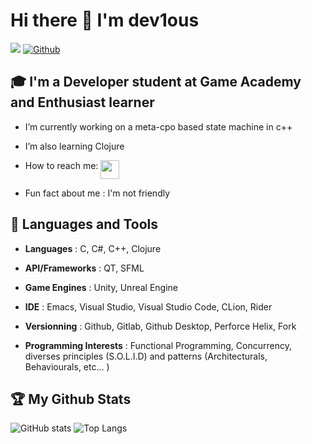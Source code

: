 # Hi there 👋 I'm dev1ous

![](https://visitor-badge.laobi.icu/badge?page_id=dev1ous.dev1ous)
[![Github](https://img.shields.io/github/followers/dev1ous?label=Follow&style=social)](https://github.com/dev1ous)

## :mortar_board: I'm a Developer student at Game Academy and Enthusiast learner

- I’m currently working on a meta-cpo based state machine in c++ <p align="center">
- I’m also learning Clojure <p align="center">
- How to reach me: [<img align="top" width="30px" height="30px" src="https://github.com/serendatapy/serendatapy/raw/main/assets/icons8-linkedin-circled.gif" />](https://www.linkedin.com/in/grégoire-faltrauer-b50b82228) <p align="center">
- Fun fact about me : I'm not friendly

## :school_satchel: Languages and Tools
  
  - **Languages** : C, C#, C++, Clojure <p align="center">
  - **API/Frameworks** : QT, SFML <p align="center">
  - **Game Engines** : Unity, Unreal Engine <p align="center">
  - **IDE** : Emacs, Visual Studio, Visual Studio Code, CLion, Rider <p align="center">
  - **Versionning** : Github, Gitlab, Github Desktop, Perforce Helix, Fork <p align="center">
  - **Programming Interests** : Functional Programming, Concurrency, diverses principles (S.O.L.I.D) and patterns (Architecturals, Behaviourals, etc... ) <p align="center">

## :trophy: My Github Stats

![GitHub stats](https://github-readme-stats.vercel.app/api?username=dev1ous&show_icons=true&theme=algolia)
![Top Langs](https://github-readme-stats.vercel.app/api/top-langs/?username=dev1ous&theme=algolia)

